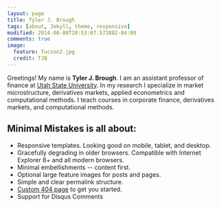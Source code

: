 ```yaml
---
layout: page
title: Tyler J. Brough 
tags: [about, Jekyll, theme, responsive]
modified: 2014-08-08T20:53:07.573882-04:00
comments: true
image:
  feature: Tucson2.jpg
  credit: TJB 
---
```


Greetings! My name is **Tyler J. Brough**. I am an assistant professor of finance at [Utah State University](http://www.usu.edu). In my research I specialize in market microstructure, derivatives markets, applied econometrics and computational methods. I teach courses in corporate finance, derivatives markets, and computational methods.

## Minimal Mistakes is all about:

* Responsive templates. Looking good on mobile, tablet, and desktop.
* Gracefully degrading in older browsers. Compatible with Internet Explorer 8+ and all modern browsers. 
* Minimal embellishments -- content first.
* Optional large feature images for posts and pages.
* Simple and clear permalink structure.
* [Custom 404 page](http://mmistakes.github.io/minimal-mistakes/404.html) to get you started.
* Support for Disqus Comments

